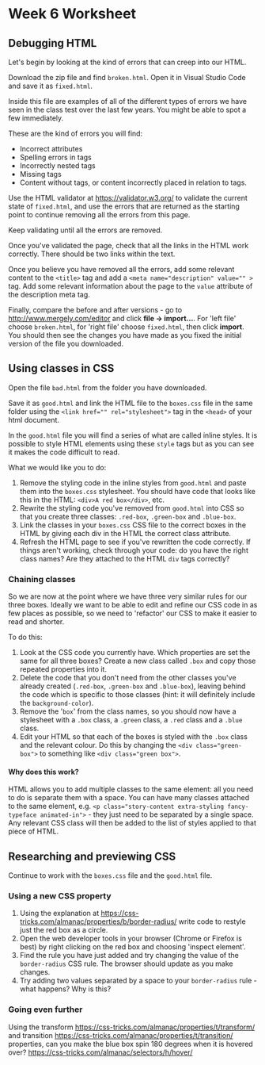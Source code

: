 # Week 6 Worksheet

## Debugging HTML

Let's begin by looking at the kind of errors that can creep into our HTML.

Download the zip file and find `broken.html`. Open it in Visual Studio Code and save it as `fixed.html`.

Inside this file are examples of all of the different types of errors we have seen in the class test over the last few years. You might be able to spot a few immediately.

These are the kind of errors you will find:
* Incorrect attributes
* Spelling errors in tags
* Incorrectly nested tags
* Missing tags
* Content without tags, or content incorrectly placed in relation to tags.

Use the HTML validator at https://validator.w3.org/ to validate the current state of `fixed.html`, and use the errors that are returned as the starting point to continue removing all the errors from this page.

Keep validating until all the errors are removed.

Once you've validated the page, check that all the links in the HTML work correctly. There should be two links within the text.

Once you believe you have removed all the errors, add some relevant content to the `<title>` tag and add a `<meta name="description" value="" >` tag. Add some relevant information about the page to the `value` attribute of the description meta tag.

Finally, compare the before and after versions - go to http://www.mergely.com/editor and click **file -> import...**. For 'left file' choose `broken.html`, for 'right file' choose `fixed.html`, then click **import**. You should then see the changes you have made as you fixed the initial version of the file you downloaded.

## Using classes in CSS

Open the file `bad.html` from the folder you have downloaded.

Save it as `good.html` and link the HTML file to the `boxes.css` file in the same folder using the `<link href="" rel="stylesheet">` tag in the `<head>` of your html document.

In the `good.html` file you will find a series of what are called inline styles. It is possible to style HTML elements using these `style` tags but as you can see it makes the code difficult to read.

What we would like you to do:

1. Remove the styling code in the inline styles from `good.html` and paste them into the `boxes.css` stylesheet. You should have code that looks like this in the HTML: `<div>A red box</div>`, etc.
2. Rewrite the styling code you've removed from `good.html` into CSS so that you create three classes: `.red-box`, `.green-box` and `.blue-box`.
3. Link the classes in your `boxes.css` CSS file to the correct boxes in the HTML by giving each div in the HTML the correct class attribute.
4. Refresh the HTML page to see if you've rewritten the code correctly. If things aren't working, check through your code: do you have the right class names? Are they attached to the HTML `div` tags correctly?

### Chaining classes

So we are now at the point where we have three very similar rules for our three boxes. Ideally we want to be able to edit and refine our CSS code in as few places as possible, so we need to 'refactor' our CSS to make it easier to read and shorter.

To do this:

1. Look at the CSS code you currently have. Which properties are set the same for all three boxes? Create a new class called `.box` and copy those repeated properties into it.
2. Delete the code that you don't need from the other classes you've already created (`.red-box`, `.green-box` and `.blue-box`), leaving behind the code which is specific to those classes (hint: it will definitely include the `background-color`).
3. Remove the '`box`' from the class names, so you should now have a stylesheet with a `.box` class, a `.green` class, a `.red` class and a `.blue` class.
4. Edit your HTML so that each of the boxes is styled with the `.box` class and the relevant colour. Do this by changing the `<div class="green-box">` to something like `<div class="green box">`.

#### Why does this work?

HTML allows you to add multiple classes to the same element: all you need to do is separate them with a space. You can have many classes attached to the same element, e.g. `<p class="story-content extra-styling fancy-typeface animated-in">` - they just need to be separated by a single space. Any relevant CSS class will then be added to the list of styles applied to that piece of HTML.

## Researching and previewing CSS

Continue to work with the `boxes.css` file and the `good.html` file.

### Using a new CSS property

1. Using the explanation at https://css-tricks.com/almanac/properties/b/border-radius/ write code to restyle just the red box as a circle.
2. Open the web developer tools in your browser (Chrome or Firefox is best) by right clicking on the red box and choosing 'inspect element'. 
3. Find the rule you have just added and try changing the value of the `border-radius` CSS rule. The browser should update as you make changes. 
4. Try adding two values separated by a space to your `border-radius` rule - what happens? Why is this?

### Going even further

Using the transform https://css-tricks.com/almanac/properties/t/transform/ and transition https://css-tricks.com/almanac/properties/t/transition/ properties, can you make the blue box spin 180 degrees when it is hovered over? https://css-tricks.com/almanac/selectors/h/hover/
